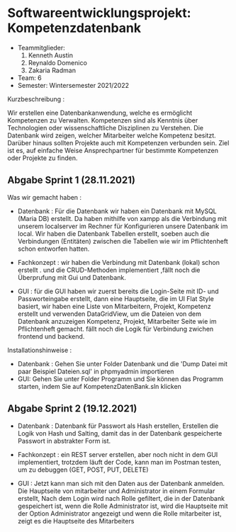 # Softwareentwicklungsprojekt: Kompetenzdatenbank

* Teammitglieder:
	1. Kenneth Austin
	2. Reynaldo Domenico
	3. Zakaria Radman
* Team: 6
* Semester: Wintersemester 2021/2022

Kurzbeschreibung :

Wir erstellen eine Datenbankanwendung, welche es ermöglicht Kompetenzen zu Verwalten. Kompetenzen sind als Kenntnis über Technologien oder wissenschaftliche Disziplinen zu Verstehen.
Die Datenbank wird zeigen, welcher Mitarbeiter welche Kompetenz besitzt. Darüber hinaus sollten Projekte auch mit Kompetenzen verbunden sein. Ziel ist es, auf einfache Weise Ansprechpartner für bestimmte Kompetenzen oder Projekte zu finden.

## Abgabe Sprint 1 (28.11.2021)  
Was wir gemacht haben :
* Datenbank : Für die Datenbank wir haben ein Datenbank mit MySQL (Maria DB) erstellt. Da haben mithilfe von xampp als die Verbindung mit unserem localserver im Rechner für Konfigurieren unsere Datenbank im local. Wir haben die Datenbank Tabellen erstellt, soeben auch die Verbindungen (Entitäten) zwischen die Tabellen  wie wir im Pflichtenheft schon entworfen hatten.

* Fachkonzept : wir haben die Verbindung mit Datenbank (lokal) schon erstellt .
und die CRUD-Methoden implementiert ,fällt noch die Überprufung mit Gui und Datenbank.

* GUI : für die GUI haben wir zuerst bereits die Login-Seite mit ID- und Passworteingabe erstellt, dann eine Hauptseite, die im UI Flat Style basiert, wir haben eine Liste von Mitarbeitern, Projekt, Kompetenz erstellt und verwenden DataGridView, um die Dateien von dem Datenbank anzuzeigen
Kompetenz, Projekt, Mitarbeiter Seite wie im Pflichtenheft gemacht.
fällt noch die Logik für Verbindung zwichen frontend und backend.


Installationshinweise :
* Datenbank : Gehen Sie unter Folder Datenbank und die 'Dump Datei mit paar Beispiel Dateien.sql' in phpmyadmin importieren
* GUI: Gehen Sie unter Folder Programm und Sie können das Programm starten, indem Sie auf KompetenzDatenBank.sln klicken

## Abgabe Sprint 2 (19.12.2021)
* Datenbank :  Datenbank für Passwort als Hash erstellen,
Erstellen die Logik von Hash und Salting, damit das in der Datenbank gespeicherte Passwort in abstrakter Form ist.

* Fachkonzept : ein REST server erstellen, aber noch nicht in dem GUI implementiert, trotzdem läuft der Code, kann man im Postman testen, um zu debuggen (GET, POST, PUT, DELETE)

* GUI : Jetzt kann man sich mit den Daten aus der Datenbank anmelden. 
Die Hauptseite von mitarbeiter und Administrator in einem Formular erstellt,
Nach dem Login wird nach Rolle gefiltert, die in der Datenbank gespeichert ist, wenn die Rolle Administrator ist, wird die Hauptseite mit der Option Administrator angezeigt und wenn die Rolle mitarbeiter ist, zeigt es die Hauptseite des Mitarbeiters
